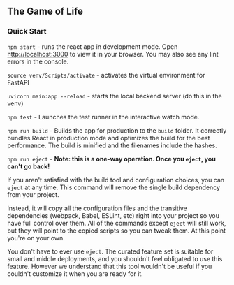 ## The Game of Life

### Quick Start
`npm start` - runs the react app in development mode. Open [http://localhost:3000](http://localhost:3000) to view it in your browser.
You may also see any lint errors in the console.

`source venv/Scripts/activate` - activates the virtual environment for FastAPI

`uvicorn main:app --reload` - starts the local backend server (do this in the venv)


`npm test` - Launches the test runner in the interactive watch mode.

`npm run build` - Builds the app for production to the `build` folder.
It correctly bundles React in production mode and optimizes the build for the best performance. The build is minified and the filenames include the hashes.


`npm run eject` - **Note: this is a one-way operation. Once you `eject`, you can't go back!**

If you aren't satisfied with the build tool and configuration choices, you can `eject` at any time. This command will remove the single build dependency from your project.

Instead, it will copy all the configuration files and the transitive dependencies (webpack, Babel, ESLint, etc) right into your project so you have full control over them. All of the commands except `eject` will still work, but they will point to the copied scripts so you can tweak them. At this point you're on your own.

You don't have to ever use `eject`. The curated feature set is suitable for small and middle deployments, and you shouldn't feel obligated to use this feature. However we understand that this tool wouldn't be useful if you couldn't customize it when you are ready for it.